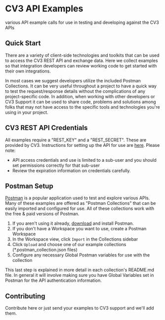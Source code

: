 # CV3 API Examples

various API example calls for use in testing and developing against the CV3 APIs

## Quick Start

There are a variety of client-side technologies and toolkits that can be used to
access the CV3 REST API and exchange data. Here we collect examples so that
integration developers can review working code to get started with their own
integrations.

In most cases we suggest developers utilize the included Postman Collections. It
can be very useful throughout a project to have a quick way to test the
request/response details without the complications of any project-specific code.
In addition, when working with other developers or CV3 Support it can be used to
share code, problems and solutions among folks that may not have access to the
specific tools and technologies you're using in your project.

## CV3 REST API Credentials

All examples require a "REST_KEY" and a "REST_SECRET". These are provided by
CV3. Instructions for setting up the API for use are
[here](https://docs.google.com/document/d/1LG8mM1v5gmoIHL66H5szUVyeZz2chUlT6pGUv7y9-uU/edit).
Please note:

- API access credentials and use is limited to a sub-user and you should set permissions correctly for that sub-user
- Review the expiration information on credentials carefully.

## Postman Setup

[Postman](https://www.postman.com) is a popular application used to test and explore various APIs. Many of these
examples are offered as "Postman Collections" that can be easily imported and configured
for use. All of these collections work with the free & paid versions of Postman.

1. If you aren't using it already, [download](https://www.postman.com/downloads/) and install Postman.
2. If you don't have a Workspace you want to use, create a Postman Workspace
3. In the Workspace view, click `Import` in the Collections sidebar
4. Click `Upload` and choose one of our example collections (\*.postman_collection.json files)
5. Configure any necessary Global Postman variables for use with the collection

This last step is explained in more detail in each collection's README.md file. In general it will
involve making sure you have Global Variables set in Postman for the API authentication information.

## Contributing

Contribute here or just send your examples to CV3 support and we'll add them.
